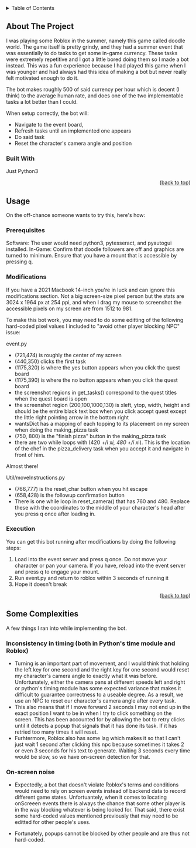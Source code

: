 <!-- TABLE OF CONTENTS -->
<details>
  <summary>Table of Contents</summary>
  <ol>
    <li>
      <a href="#about-the-project">About The Project</a>
      <ul>
        <li><a href="#built-with">Built With</a></li>
      </ul>
    </li>
    <li>
      <a href="#about-the-project">Usage</a>
      <ul>
        <li><a href="#installation">Prerequisites</a></li>
        <li><a href="#prerequisites">Getting Started</a></li>
      </ul>
    </li>
    <li>
      <a href="#about-the-project">Some Complexities</a>
    </li>
  </ol>
</details>



<!-- ABOUT THE PROJECT -->
## About The Project

I was playing some Roblox in the summer, namely this game called doodle world. The game itself is pretty grindy, and they had a summer event that was essentially to do tasks to get some in-game currency. 
These tasks were extremely repetitive and I got a little bored doing them so I made a bot instead. 
This was a fun experience because I had played this game when I was younger and had always had this idea of making a bot but never really felt motivated enough to do it.

The bot makes roughly 500 of said currency per hour which is decent (I think) to the average human rate, and does one of the two implementable tasks a lot better than I could.

When setup correctly, the bot will:
- Navigate to the event board,
- Refresh tasks until an implemented one appears
- Do said task
- Reset the character's camera angle and position

### Built With

Just Python3

<p align="right">(<a href="#readme-top">back to top</a>)</p>


<!-- USAGE -->
## Usage

On the off-chance someone wants to try this, here's how:

### Prerequisites

Software: The user would need python3, pytesseract, and pyautogui installed. 
In-Game: Confirm that doodle followers are off and graphics are turned to minimum. Ensure that you have a mount that is accessible by pressing q.

### Modifications

If you have a 2021 Macbook 14-inch you're in luck and can ignore this modifications section. Not a big screen-size pixel person but the stats are 3024 x 1964 px at 254 ppi, and when I drag my mouse to screenshot the accessible pixels on my screen are from 1512 to 981.

To make this bot work, you may need to do some editting of the following hard-coded pixel values I included to "avoid other player blocking NPC" issue:

event.py
- (721,474) is roughly the center of my screen
- (440,350) clicks the first task
- (1175,320) is where the yes button appears when you click the quest board
- (1175,390) is where the no button appears when you click the quest board
- the screenshot regions in get_tasks() correspond to the quest titles when the quest board is open
- the screenshot region (200,100,1000,130) is xleft, ytop, width, height and should be the entire black text box when you click accept quest except the little right pointing arrow in the bottom right
- wantsDict has a mapping of each topping to its placement on my screen when doing the making_pizza task
- (750, 800) is the "finish pizza" button in the making_pizza task
- there are two while loops with (420 +/i x*i, 480 +/i x*i). This is the location of the chef in the pizza_delivery task when you accept it and navigate in front of him.

Almost there!

Util/moveInstructions.py
- (766,777) is the reset_char button when you hit escape
- (658,428) is the followup confirmation button
- There is one while loop in reset_camera() that has 760 and 480. Replace these with the coordinates to the middle of your character's head after you press q once after loading in.

### Execution

You can get this bot running after modifications by doing the following steps:
1) Load into the event server and press q once. Do not move your character or pan your camera. If you have, reload into the event server and press q to engage your mount.
2) Run event.py and return to roblox within 3 seconds of running it
3) Hope it doesn't break

<p align="right">(<a href="#readme-top">back to top</a>)</p>


## Some Complexities

A few things I ran into while implementing the bot.

### Inconsistency in timing (both in Python's time module and Roblox)
- Turning is an important part of movement, and I would think that holding the left key for one second and the right key for one second would reset my character's camera angle to exactly what it was before. Unfortunately, either the camera pans at different speeds left and right or python's timing module has some expected variance that makes it difficult to guarantee correctness to a useable degree. As a result, we use an NPC to reset our character's camera angle after every task.
- This also means that if I move forward 2 seconds I may not end up in the exact position I want to be in when I try to click something on the screen. This has been accounted for by allowing the bot to retry clicks until it detects a popup that signals that it has done its task. If it has retried too many times it will reset.
- Furhtermore, Roblox also has some lag which makes it so that I can't just wait 1 second after clicking this npc because sometimes it takes 2 or even 3 seconds for his text to generate. Waiting 3 seconds every time would be slow, so we have on-screen detection for that.

### On-screen noise
- Expectedly, a bot that doesn't violate Roblox's terms and conditions would need to rely on screen events instead of backend data to record different game states. Unfortuantely, when it comes to locating onScreeen events there is always the chance that some other player is in the way blocking whatever is being looked for. That said, there exist some hard-coded values mentioned previously that may need to be editted for other people's uses.

- Fortunately, popups cannot be blocked by other people and are thus not hard-coded.
